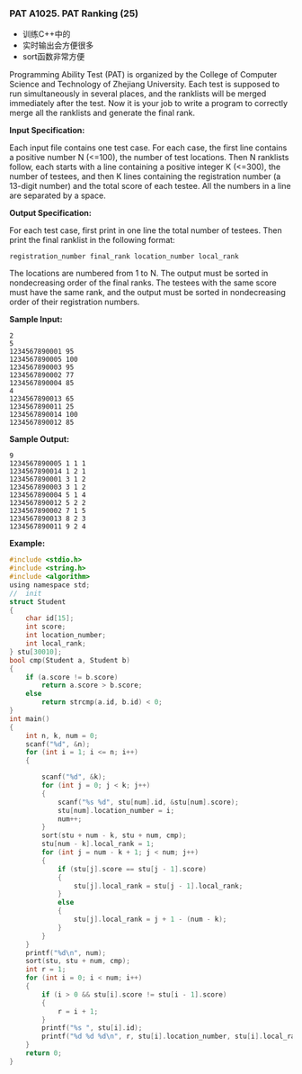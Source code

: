 ### PAT A1025. PAT Ranking (25)

- 训练C++中的<algorithm>
- 实时输出会方便很多
- sort函数非常方便

Programming Ability Test (PAT) is organized by the College of Computer Science and Technology of Zhejiang University. Each test is supposed to run simultaneously in several places, and the ranklists will be merged immediately after the test. Now it is your job to write a program to correctly merge all the ranklists and generate the final rank.

**Input Specification:**

Each input file contains one test case. For each case, the first line contains a positive number N (<=100), the number of test locations. Then N ranklists follow, each starts with a line containing a positive integer K (<=300), the number of testees, and then K lines containing the registration number (a 13-digit number) and the total score of each testee. All the numbers in a line are separated by a space.

**Output Specification:**

For each test case, first print in one line the total number of testees. Then print the final ranklist in the following format:

`registration_number final_rank location_number local_rank`

The locations are numbered from 1 to N. The output must be sorted in nondecreasing order of the final ranks. The testees with the same score must have the same rank, and the output must be sorted in nondecreasing order of their registration numbers.

**Sample Input:**

```
2
5
1234567890001 95
1234567890005 100
1234567890003 95
1234567890002 77
1234567890004 85
4
1234567890013 65
1234567890011 25
1234567890014 100
1234567890012 85
```

**Sample Output:**

```
9
1234567890005 1 1 1
1234567890014 1 2 1
1234567890001 3 1 2
1234567890003 3 1 2
1234567890004 5 1 4
1234567890012 5 2 2
1234567890002 7 1 5
1234567890013 8 2 3
1234567890011 9 2 4
```

**Example:**

```c
#include <stdio.h>
#include <string.h>
#include <algorithm>
using namespace std;
//	init
struct Student
{
    char id[15];
    int score;
    int location_number;
    int local_rank;
} stu[30010];
bool cmp(Student a, Student b)
{
    if (a.score != b.score)
        return a.score > b.score;
    else
        return strcmp(a.id, b.id) < 0;
}
int main()
{
    int n, k, num = 0;
    scanf("%d", &n);
    for (int i = 1; i <= n; i++)
    {

        scanf("%d", &k);
        for (int j = 0; j < k; j++)
        {
            scanf("%s %d", stu[num].id, &stu[num].score);
            stu[num].location_number = i;
            num++;
        }
        sort(stu + num - k, stu + num, cmp);
        stu[num - k].local_rank = 1;
        for (int j = num - k + 1; j < num; j++)
        {
            if (stu[j].score == stu[j - 1].score)
            {
                stu[j].local_rank = stu[j - 1].local_rank;
            }
            else
            {
                stu[j].local_rank = j + 1 - (num - k);
            }
        }
    }
    printf("%d\n", num);
    sort(stu, stu + num, cmp);
    int r = 1;
    for (int i = 0; i < num; i++)
    {
        if (i > 0 && stu[i].score != stu[i - 1].score)
        {
            r = i + 1;
        }
        printf("%s ", stu[i].id);
        printf("%d %d %d\n", r, stu[i].location_number, stu[i].local_rank);
    }
    return 0;
}
```

